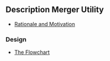 ## Description Merger Utility

- [Rationale and Motivation](/packages/utilities/description-merger/.docs/rationale-and-motivation.md)

### Design

- [The Flowchart](packages/utilities/description-merger/.docs/description-merger.flowchart.md)
